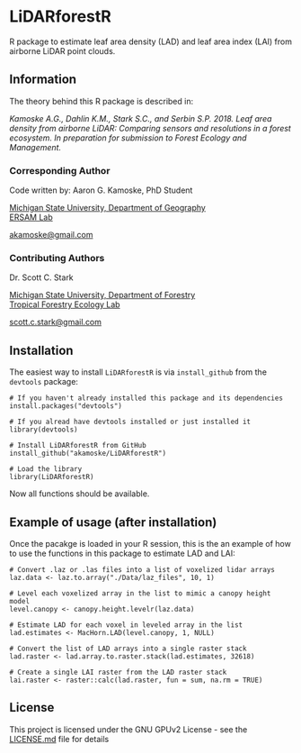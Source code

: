 
# LiDARforestR

R package to estimate leaf area density (LAD) and leaf area index (LAI) from airborne LiDAR point clouds.

## Information

The theory behind this R package is described in:   

*Kamoske A.G., Dahlin K.M., Stark S.C., and Serbin S.P. 2018. Leaf area density from airborne LiDAR: Comparing sensors and resolutions in a forest ecosystem. In preparation for submission to Forest Ecology and Management.*

### Corresponding Author

Code written by: Aaron G. Kamoske, PhD Student
   
[Michigan State University, Department of Geography](http://geo.msu.edu/)      
[ERSAM Lab](https://www.ersamlab.com/)   

akamoske@gmail.com

### Contributing Authors

Dr. Scott C. Stark
   
[Michigan State University, Department of Forestry](https://www.canr.msu.edu/for/)      
[Tropical Forestry Ecology Lab](https://sites.google.com/site/scottcstarktropicalforest/)   

scott.c.stark@gmail.com   

## Installation

The easiest way to install `LiDARforestR` is via `install_github` from the `devtools` package:

```
# If you haven't already installed this package and its dependencies
install.packages("devtools")

# If you alread have devtools installed or just installed it
library(devtools)

# Install LiDARforestR from GitHub
install_github("akamoske/LiDARforestR")

# Load the library
library(LiDARforestR)
```

Now all functions should be available.

## Example of usage (after installation)

Once the pacakge is loaded in your R session, this is the an example of how to use the functions in this package
to estimate LAD and LAI:

```
# Convert .laz or .las files into a list of voxelized lidar arrays
laz.data <- laz.to.array("./Data/laz_files", 10, 1)

# Level each voxelized array in the list to mimic a canopy height model
level.canopy <- canopy.height.levelr(laz.data)

# Estimate LAD for each voxel in leveled array in the list 
lad.estimates <- MacHorn.LAD(level.canopy, 1, NULL)

# Convert the list of LAD arrays into a single raster stack
lad.raster <- lad.array.to.raster.stack(lad.estimates, 32618)

# Create a single LAI raster from the LAD raster stack
lai.raster <- raster::calc(lad.raster, fun = sum, na.rm = TRUE)
```

## License

This project is licensed under the GNU GPUv2 License - see the [LICENSE.md](LICENSE.md) file for details

